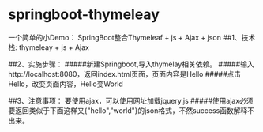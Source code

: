 # springboot-thymeleay
一个简单的小Demo： SpringBoot整合Thymeleaf + js + Ajax + json
##1、技术栈:
thymeleay  +   js  +  Ajax      

##2、实施步骤：
#####新建Springboot,导入thymelay相关依赖。
#####输入http://localhost:8080，返回index.html页面，页面内容是Hello 
#####点击Hello，改变页面内容，Hello变World

##3、注意事项：
要使用ajax，可以使用网址加载jquery.js
#####使用ajax必须要返回类似于下面这样又{"hello","world"}的json格式，不然success函数解释不出来。



